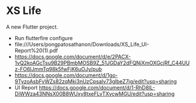 # XS Life

A new Flutter project.

- Run flutterfire configure
- file:///Users/pongpatosathanon/Downloads/XS_Life_UI-Report%20(1).pdf
- https://docs.google.com/document/d/e/2PACX-1vQ2koAGcTsu9B29PBmbMOSB9Z_51JGDaY2dFQNjXmOXGcjRf_C44UUz-FO6lJmmTq98k5fwFjK6uOJy/pub
- https://docs.google.com/document/d/1go-9TyzoAsbFvWZs82zqMki3nUzCpsaIv73glbeZ7ig/edit?usp=sharing
- UI Report
https://docs.google.com/document/d/1-RhD8lL-DiWWza43NNsX00B8WUxy8txeFLvTXvcwMGU/edit?usp=sharing
